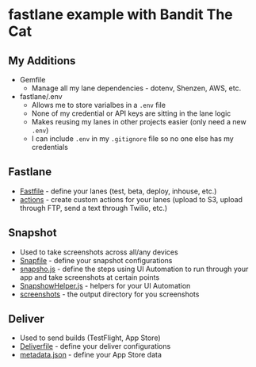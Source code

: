 # fastlane example with Bandit The Cat

## My Additions
- Gemfile
  - Manage all my lane dependencies - dotenv, Shenzen, AWS, etc.
- fastlane/.env
  - Allows me to store varialbes in a `.env` file
  - None of my credential or API keys are sitting in the lane logic
  - Makes reusing my lanes in other projects easier (only need a new `.env`)
  - I can include `.env` in my `.gitignore` file so no one else has my credentials

## Fastlane 
- [Fastfile](https://github.com/RokkinCat/bandit-the-cat-ios-fastlane-example/blob/master/fastlane/Fastfile) - define your lanes (test, beta, deploy, inhouse, etc.)
- [actions](https://github.com/RokkinCat/bandit-the-cat-ios-fastlane-example/tree/master/fastlane/actions) - create custom actions for your lanes (upload to S3, upload through FTP, send a text through Twilio, etc.)

## Snapshot
- Used to take screenshots across all/any devices
- [Snapfile](https://github.com/RokkinCat/bandit-the-cat-ios-fastlane-example/blob/master/fastlane/Snapfile) - define your snapshot configurations
- [snapsho.js](https://github.com/RokkinCat/bandit-the-cat-ios-fastlane-example/blob/master/fastlane/snapshot.js) - define the steps using UI Automation to run through your app and take screenshots at certain points
- [SnapshowHelper.js](https://github.com/RokkinCat/bandit-the-cat-ios-fastlane-example/blob/master/fastlane/SnapshotHelper.js) - helpers for your UI Automation 
- [screenshots](https://github.com/RokkinCat/bandit-the-cat-ios-fastlane-example/tree/master/fastlane/screenshots) - the output directory for you screenshots

## Deliver
- Used to send builds (TestFlight, App Store)
- [Deliverfile](https://github.com/RokkinCat/bandit-the-cat-ios-fastlane-example/blob/master/fastlane/Deliverfile) - define your deliver configurations
- [metadata.json](https://github.com/RokkinCat/bandit-the-cat-ios-fastlane-example/blob/master/fastlane/deliver/metadata.json) - define your App Store data
